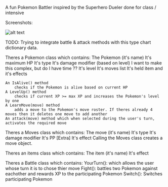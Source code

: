A fun Pokemon Battler inspired by the Superhero Dueler done for class / intensive

Screenshots:

![alt text](http://url/to/img.png)

TODO: Trying to integrate battle & attack methods with this type chart dictionary data.

Theres a Pokemon class which contains:
    The Pokemon (it's name)
    It's maximum HP
    It's type
    It's damage modifier (based on level)
        I want to make this complex, but do I have time ??
    It's level
    It's moves list
    It's held item and it's effects

    An IsAlive() method
        checks if the Pokemon is alive based on current HP
    A LevelUp() method
        checks if current XP >= max XP and increases the Pokemon's level by one
    A LearnMove(move) method
        adds a move to the Pokemon's move roster. If theres already 4 moves then it deletes one move to add another
    An attack(move) method which when selected during the user's turn, activates the required move


Theres a Moves class which contains:
    The move (it's name)
    It's type
    It's damage modifier
    It's PP
    [Extra] It's effect
    Calling the Moves class creates a move object.

Theres an items class which contains:
    The item (it's name)
    It's effect
    
Theres a Battle class which contains:
    YourTurn(): which allows the user whose turn it is to chose thier move
    Fight(): battles two Pokemon against eachother and rewards XP to the participating Pokemon
    Switch(): Switches participating Pokemon 

